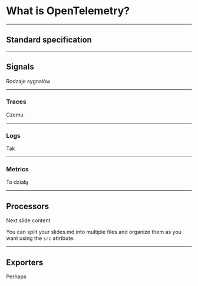 # What is OpenTelemetry?

---

## Standard specification

---

## Signals
Rodzaje sygnałów

---

### Traces
Czemu

---

### Logs
Tak

---


### Metrics
To działą

---

## Processors
Next slide content

You can split your slides.md into multiple files and organize them as you want using the `src` attribute.

---

## Exporters
Perhaps
